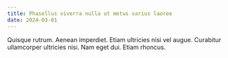 ```yaml
---
title: Phasellus viverra nulla ut metus varius laoree
date: 2024-03-01
---
```


Quisque rutrum. Aenean imperdiet. Etiam ultricies nisi vel augue. Curabitur ullamcorper ultricies nisi. Nam eget dui. Etiam rhoncus. 